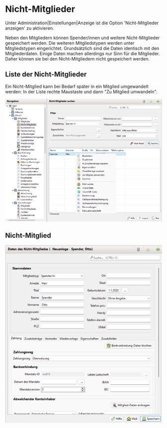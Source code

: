 # Nicht-Mitglieder

Unter Administration\|Einstellungen\|Anzeige ist die Option 'Nicht-Mitglieder anzeigen' zu aktivieren.

Neben den Mitgliedern können Spender/innen und weitere Nicht-Mitglieder gespeichert werden. Die weiteren Mitgliedstypen werden unter Mitgliedstypen eingerichtet. Grundsätzlich sind die Daten identisch mit den Mitgliederdaten. Einige Daten machen allerdings nur Sinn für die Mitglieder. Daher können sie bei den Nicht-Mitgliedern nicht gespeichert werden.

## Liste der Nicht-Mitglieder

Ein Nicht-Mitglied kann bei Bedarf später in ein Mitglied umgewandelt werden: In der Liste rechte Maustaste und dann "Zu Mitglied umwandeln".

![](img/NichtMitgliedListeView.png)

## Nicht-Mitglied

![](img/NichtMitgliedView.png)


